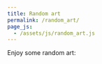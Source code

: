 ```yaml
---
title: Random art
permalink: /random_art/
page_js:
  - /assets/js/random_art.js
---
```


Enjoy some random art:
